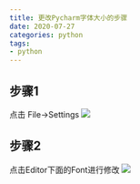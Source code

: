 ```yaml
---
title: 更改Pycharm字体大小的步骤
date: 2020-07-27
categories: python
tags: 
- python
---
```

## 步骤1
点击 File->Settings
![](https://jiapeiyang.oss-cn-beijing.aliyuncs.com/img/20200727195125.png)
## 步骤2
点击Editor下面的Font进行修改
![](https://jiapeiyang.oss-cn-beijing.aliyuncs.com/img/20200727195241.png)